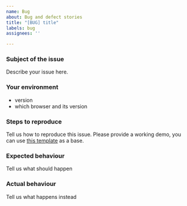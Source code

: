 ```yaml
---
name: Bug
about: Bug and defect stories
title: "[BUG] title"
labels: bug
assignees: ''

---
```


### Subject of the issue

Describe your issue here.

### Your environment

- version
- which browser and its version

### Steps to reproduce

Tell us how to reproduce this issue. Please provide a working demo, you can use [this template](https://plnkr.co/edit/XorWgI?p=preview) as a base.

### Expected behaviour

Tell us what should happen

### Actual behaviour

Tell us what happens instead
